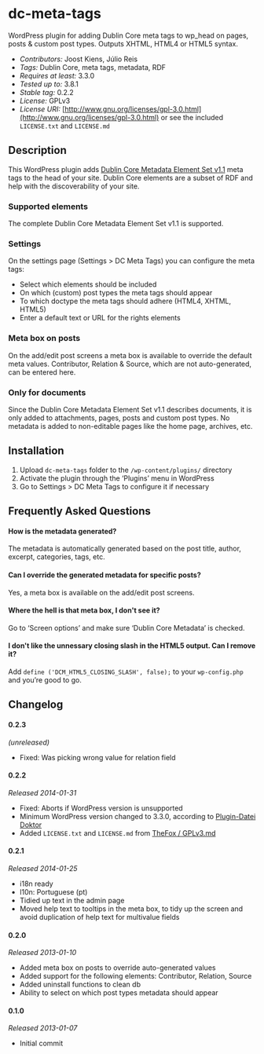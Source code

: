 dc-meta-tags
============
WordPress plugin for adding Dublin Core meta tags to wp_head on pages, posts & custom post types. Outputs XHTML, HTML4 or HTML5 syntax.

* *Contributors:* Joost Kiens, Júlio Reis
* *Tags:* Dublin Core, meta tags, metadata, RDF
* *Requires at least:* 3.3.0
* *Tested up to:* 3.8.1
* *Stable tag:* 0.2.2
* *License:* GPLv3
* *License URI:* [http://www.gnu.org/licenses/gpl-3.0.html](http://www.gnu.org/licenses/gpl-3.0.html) or see the included `LICENSE.txt` and `LICENSE.md`

Description
---------------------------------

This WordPress plugin adds [Dublin Core Metadata Element Set v1.1](http://dublincore.org/documents/dces/) meta tags to the head of your site. Dublin Core elements are a subset of RDF and help with the discoverability of your site.

### Supported elements
The complete Dublin Core Metadata Element Set v1.1 is supported.

### Settings
On the settings page (Settings > DC Meta Tags) you can configure the meta tags:

* Select which elements should be included
* On which (custom) post types the meta tags should appear
* To which doctype the meta tags should adhere (HTML4, XHTML, HTML5)
* Enter a default text or URL for the rights elements

### Meta box on posts
On the add/edit post screens a meta box is available to override the default meta values. Contributor, Relation & Source, which are not auto-generated, can be entered here.

### Only for documents
Since the Dublin Core Metadata Element Set v1.1 describes documents, it is only added to attachments, pages, posts and custom post types. No metadata is added to non-editable pages like the home page, archives, etc.

Installation
---------------------------------

1. Upload `dc-meta-tags` folder to the `/wp-content/plugins/` directory
1. Activate the plugin through the ‘Plugins’ menu in WordPress
1. Go to Settings > DC Meta Tags to configure it if necessary

Frequently Asked Questions
---------------------------------

#### How is the metadata generated?
The metadata is automatically generated based on the post title, author, excerpt, categories, tags, etc. 

#### Can I override the generated metadata for specific posts?
Yes, a meta box is available on the add/edit post screens.

#### Where the hell is that meta box, I don't see it?
Go to ‘Screen options’ and make sure ‘Dublin Core Metadata’ is checked.

#### I don't like the unnessary closing slash in the HTML5 output. Can I remove it?
Add `define ('DCM_HTML5_CLOSING_SLASH', false);` to your `wp-config.php` and you’re good to go.

Changelog
---------------------------------

#### 0.2.3

*(unreleased)*

* Fixed: Was picking wrong value for relation field

#### 0.2.2

*Released 2014-01-31*

* Fixed: Aborts if WordPress version is unsupported
* Minimum WordPress version changed to 3.3.0, according to [Plugin-Datei Doktor](http://de.wpseek.com/pluginfilecheck/)
* Added `LICENSE.txt` and `LICENSE.md` from [TheFox / GPLv3.md](https://github.com/TheFox/GPLv3.md)

#### 0.2.1

*Released 2014-01-25*

* i18n ready
* l10n: Portuguese (pt)
* Tidied up text in the admin page
* Moved help text to tooltips in the meta box, to tidy up the screen and avoid duplication of help text for multivalue fields

#### 0.2.0

*Released 2013-01-10*

* Added meta box on posts to override auto-generated values
* Added support for the following elements: Contributor, Relation, Source
* Added uninstall functions to clean db
* Ability to select on which post types metadata should appear

#### 0.1.0

*Released 2013-01-07*

* Initial commit
